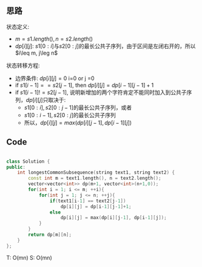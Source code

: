 ## 思路
状态定义:
- $m=s1.length(), n=s2.length()$
- $dp[i][j]$: $s1[0:i]$与$s2[0:j]$的最长公共子序列，由于区间是左闭右开的，所以$i\leq m, j\leg n$

状态转移方程:
- 边界条件: $dp[i][j]=0$ i=0 or j =0
- if $s1[i-1] == s2[j-1]$, then $dp[i][j]=dp[i-1][j-1]+1$
- if $s1[i-1] != s2[j-1]$, 说明新增加的两个字符肯定不能同时加入到公共子序列，$dp[i][j]$只取决于:
	- $s1[0:i],s2[0:j-1]$的最长公共子序列，或者
	- $s1[0:i-1],s2[0:j]$的最长公共子序列
	- 所以，$dp[i][j]=max(dp[i][j-1],dp[i-1][j])$

## Code
```cpp

class Solution {
public:
    int longestCommonSubsequence(string text1, string text2) {
        const int m = text1.length(), n = text2.length();
        vector<vector<int>> dp(m+1, vector<int>(n+1,0));
        for(int i = 1; i <= m; ++i){
            for(int j = 1; j <= n; ++j){
                if(text1[i-1] == text2[j-1])
                    dp[i][j] = dp[i-1][j-1]+1;
                else
                    dp[i][j] = max(dp[i][j-1], dp[i-1][j]);
            }
        }
        return dp[m][n];
    }
};
```

T: O(mn)
S: O(mn)
